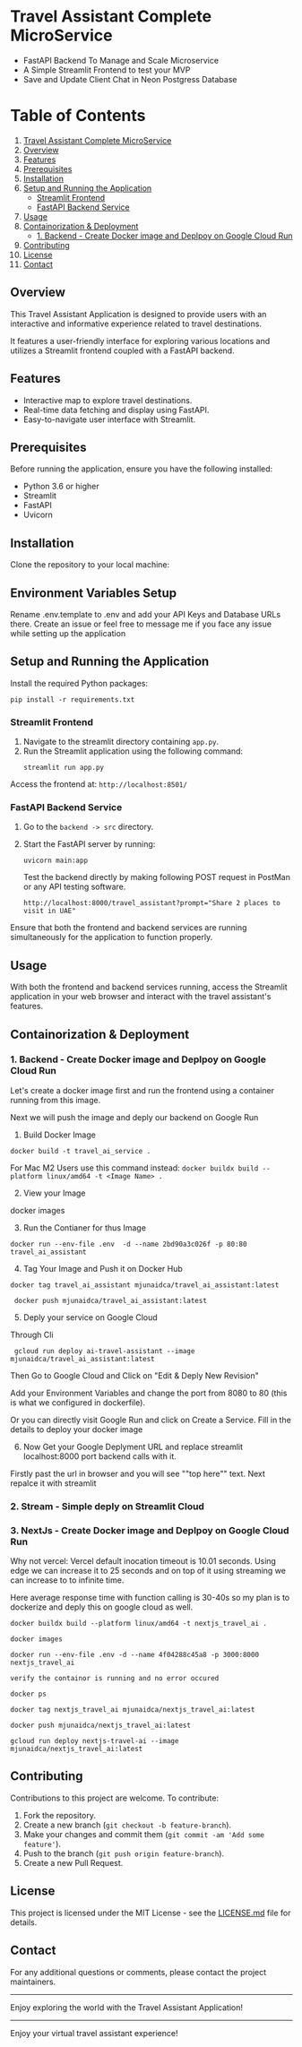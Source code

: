 # Travel Assistant Complete MicroService

- FastAPI Backend To Manage and Scale Microservice
- A Simple Streamlit Frontend to test your MVP
- Save and Update Client Chat in Neon Postgress Database

# Table of Contents

1. [Travel Assistant Complete MicroService](#travel-assistant-complete-microservice)
2. [Overview](#overview)
3. [Features](#features)
4. [Prerequisites](#prerequisites)
5. [Installation](#installation)
6. [Setup and Running the Application](#setup-and-running-the-application)
   - [Streamlit Frontend](#streamlit-frontend)
   - [FastAPI Backend Service](#fastapi-backend-service)
7. [Usage](#usage)
8. [Containorization & Deployment](#containorization-&-deployment)
   - [1. Backend - Create Docker image and Deplpoy on Google Cloud Run](#1.-backend---create-docker-image-and-deplpoy-on-google-cloud-run)
9. [Contributing](#contributing)
10. [License](#license)
11. [Contact](#contact)

## Overview

This Travel Assistant Application is designed to provide users with an interactive and informative experience related to travel destinations.

It features a user-friendly interface for exploring various locations and utilizes a Streamlit frontend coupled with a FastAPI backend.

## Features

- Interactive map to explore travel destinations.
- Real-time data fetching and display using FastAPI.
- Easy-to-navigate user interface with Streamlit.

## Prerequisites

Before running the application, ensure you have the following installed:

- Python 3.6 or higher
- Streamlit
- FastAPI
- Uvicorn

## Installation

Clone the repository to your local machine:

## Environment Variables Setup

Rename .env.template to .env and add your API Keys and Database URLs there. Create an issue or feel free to message me if you face any issue while setting up the application

## Setup and Running the Application

Install the required Python packages:

```
pip install -r requirements.txt
```

### Streamlit Frontend

1. Navigate to the streamlit directory containing `app.py`.
2. Run the Streamlit application using the following command:
   ```
   streamlit run app.py
   ```

Access the frontend at: `http://localhost:8501/`

### FastAPI Backend Service

1. Go to the `backend -> src` directory.
2. Start the FastAPI server by running:

   ```
   uvicorn main:app
   ```

   Test the backend directly by making following POST request in PostMan or any API testing software.

   `http://localhost:8000/travel_assistant?prompt="Share 2 places to visit in UAE"`

Ensure that both the frontend and backend services are running simultaneously for the application to function properly.

## Usage

With both the frontend and backend services running, access the Streamlit application in your web browser and interact with the travel assistant's features.

## Containorization & Deployment

### 1. Backend - Create Docker image and Deplpoy on Google Cloud Run

Let's create a docker image first and run the frontend using a container running from this image.

Next we will push the image and deply our backend on Google Run

1. Build Docker Image

`docker build -t travel_ai_service .`

For Mac M2 Users use this command instead: `docker buildx build --platform linux/amd64 -t <Image Name> .`

2. View your Image

docker images

3.  Run the Contianer for thus Image

```
docker run --env-file .env  -d --name 2bd90a3c026f -p 80:80 travel_ai_assistant
```

4.  Tag Your Image and Push it on Docker Hub

```
docker tag travel_ai_assistant mjunaidca/travel_ai_assistant:latest
```

```
 docker push mjunaidca/travel_ai_assistant:latest
```

5. Deply your service on Google Cloud

Through Cli

```
 gcloud run deploy ai-travel-assistant --image mjunaidca/travel_ai_assistant:latest
```

Then Go to Google Cloud and Click on "Edit & Deply New Revision"

Add your Environment Variables and change the port from 8080 to 80 (this is what we configured in dockerfile).

Or you can directly visit Google Run and click on Create a Service. Fill in the details to deploy your docker image

6. Now Get your Google Deplyment URL and replace streamlit localhost:8000 port backend calls with it.

Firstly past the url in browser and you will see ""top here"" text. Next repalce it with streamlit

### 2. Stream - Simple deply on Streamlit Cloud

### 3. NextJs - Create Docker image and Deplpoy on Google Cloud Run

Why not vercel: Vercel default inocation timeout is 10.01 seconds. Using edge we can increase it to 25 seconds and on top of it using streaming we can increase to to infinite time.

Here average response time with function calling is 30-40s so my plan is to dockerize and deply this on google cloud as well.

```
docker buildx build --platform linux/amd64 -t nextjs_travel_ai .

docker images

docker run --env-file .env -d --name 4f04288c45a8 -p 3000:8000 nextjs_travel_ai

verify the containor is running and no error occured

docker ps

docker tag nextjs_travel_ai mjunaidca/nextjs_travel_ai:latest

docker push mjunaidca/nextjs_travel_ai:latest

gcloud run deploy nextjs-travel-ai --image mjunaidca/nextjs_travel_ai:latest
```

## Contributing

Contributions to this project are welcome. To contribute:

1. Fork the repository.
2. Create a new branch (`git checkout -b feature-branch`).
3. Make your changes and commit them (`git commit -am 'Add some feature'`).
4. Push to the branch (`git push origin feature-branch`).
5. Create a new Pull Request.

## License

This project is licensed under the MIT License - see the [LICENSE.md](LICENSE.md) file for details.

## Contact

For any additional questions or comments, please contact the project maintainers.

---

Enjoy exploring the world with the Travel Assistant Application!

---

Enjoy your virtual travel assistant experience!
